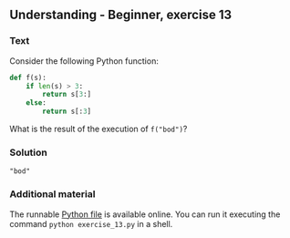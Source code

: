 ## Understanding - Beginner, exercise 13

### Text

Consider the following Python function:

```python
def f(s):
    if len(s) > 3:
        return s[3:]
    else:
        return s[:3]
```

What is the result of the execution of `f("bod")`?

### Solution
`"bod"`

### Additional material
The runnable [Python file](exercise_13.py) is available online. You can run it executing the command `python exercise_13.py` in a shell.
